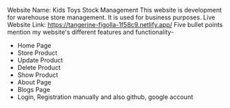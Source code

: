 Website Name: Kids Toys Stock Management
This website is development for warehouse store management. It is used for business purposes.
Live Website Link: https://tangerine-figolla-1f58c9.netlify.app/
Five bullet points mention my website's different features and functionality-

- Home Page
- Store Product
- Update Product
- Delete Product
- Show Product
- About Page
- Blogs Page
- Login, Registration manually and also github, google account
